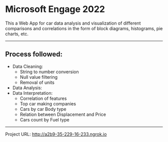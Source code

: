 # Microsoft Engage 2022

This a Web App for car data analysis and visualization of different comparisons and correlations in the form of block diagrams, histograms, pie charts, etc.

----------------------
## Process followed:
* Data Cleaning:
    * String to number conversion
    * Null value filtering
    * Removal of units
* Data Analysis:
* Data Interpretation:
    * Correlation of features
    * Top car making companies
    * Cars by car Body type
    * Relation between Displacement and Price
    * Cars count by Fuel type

---------------------
Project URL: http://a2b9-35-229-16-233.ngrok.io

